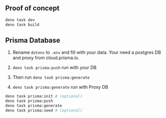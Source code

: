 ## Proof of concept

```sh
deno task dev
deno task build
```

## Prisma Database

1. Rename `dotenv` to `.env` and fill with your data.
   Your need a postgres DB and proxy from cloud.prisma.io.

2. `deno task prisma:push` run with your DB
3. Then run `deno task prisma:generate`
4. `deno task prisma:generate` run with Proxy DB

```sh
deno task prisma:init # (optional)
deno task prisma:push
deno task prisma:generate
deno task prisma:seed # (optional)
```
